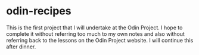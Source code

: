 # odin-recipes
This is the first project that I will undertake at the Odin Project.
I hope to complete it without referring too much to my own notes and also without referring back to the lessons on the Odin Project website.
I will continue this after dinner.